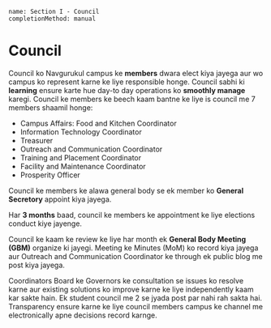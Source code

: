 ```ngMeta
name: Section I - Council
completionMethod: manual
```

# Council

Council ko Navgurukul campus ke **members** dwara elect kiya jayega aur wo campus ko represent karne ke liye responsible honge. 
Council sabhi ki **learning** ensure karte hue day-to day operations ko **smoothly manage** karegi. 
Council ke members ke beech kaam bantne ke liye is council me 7 members shaamil honge:

 - Campus Affairs: Food and Kitchen Coordinator
 - Information Technology Coordinator
 - Treasurer
 - Outreach and Communication Coordinator
 - Training and Placement Coordinator
 - Facility and Maintenance Coordinator
 - Prosperity Officer

Council ke members ke alawa general body se ek member ko **General Secretory** appoint kiya jayega. 

Har **3 months** baad, council ke members ke appointment ke liye elections conduct kiye jayenge. 

Council ke kaam ke review ke liye har month ek **General Body Meeting (GBM)** organize ki jayegi. 
Meeting ke Minutes (MoM) ko record kiya jayega aur Outreach and Communication Coordinator ke through ek public blog me post kiya jayega. 

Coordinators Board ke Governors ke consultation se issues ko resolve karne aur existing solutions ko improve karne ke liye independently kaam kar sakte hain. 
Ek student council me 2 se jyada post par nahi rah sakta hai. 
Transparency ensure karne ke liye council members campus ke channel me electronically apne decisions record karnge.
